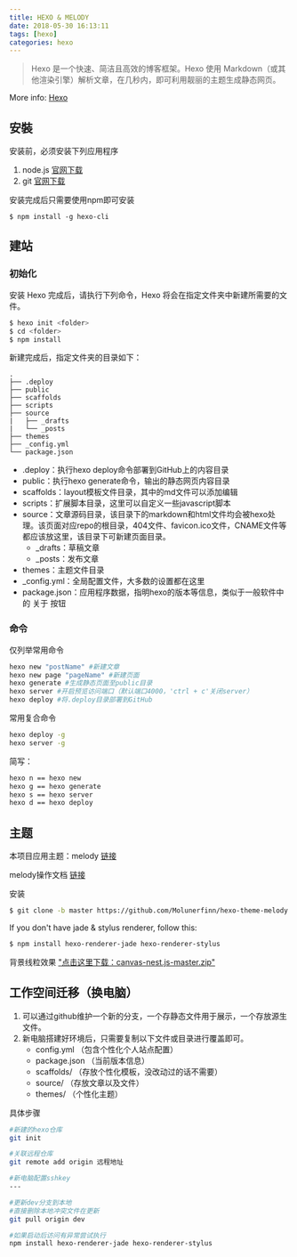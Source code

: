 ```yaml
---
title: HEXO & MELODY
date: 2018-05-30 16:13:11
tags: [hexo]
categories: hexo
---
```

> Hexo 是一个快速、简洁且高效的博客框架。Hexo 使用 Markdown（或其他渲染引擎）解析文章，在几秒内，即可利用靓丽的主题生成静态网页。

More info: [Hexo](https://hexo.io/zh-cn/)

## 安裝

安装前，必须安装下列应用程序

1. node.js [官网下载](https://nodejs.org/en/)
2. git [官网下载](https://git-scm.com/)

安装完成后只需要使用npm即可安装

```
$ npm install -g hexo-cli
```

<!-- more -->

## 建站

### 初始化

安装 Hexo 完成后，请执行下列命令，Hexo 将会在指定文件夹中新建所需要的文件。

``` bash
$ hexo init <folder>
$ cd <folder>
$ npm install
```

新建完成后，指定文件夹的目录如下：

```
.
├── .deploy
├── public
├── scaffolds
├── scripts
├── source
|   ├── _drafts
|   └── _posts
├── themes
├── _config.yml
└── package.json
```

* .deploy：执行hexo deploy命令部署到GitHub上的内容目录
* public：执行hexo generate命令，输出的静态网页内容目录
* scaffolds：layout模板文件目录，其中的md文件可以添加编辑
* scripts：扩展脚本目录，这里可以自定义一些javascript脚本
* source：文章源码目录，该目录下的markdown和html文件均会被hexo处理。该页面对应repo的根目录，404文件、favicon.ico文件，CNAME文件等都应该放这里，该目录下可新建页面目录。
	* _drafts：草稿文章
	* _posts：发布文章
* themes：主题文件目录
* _config.yml：全局配置文件，大多数的设置都在这里
* package.json：应用程序数据，指明hexo的版本等信息，类似于一般软件中的 关于 按钮

### 命令

仅列举常用命令

``` bash
hexo new "postName" #新建文章
hexo new page "pageName" #新建页面
hexo generate #生成静态页面至public目录
hexo server #开启预览访问端口（默认端口4000，'ctrl + c'关闭server）
hexo deploy #将.deploy目录部署到GitHub
```

常用复合命令

``` bash
hexo deploy -g
hexo server -g
```

简写：

``` bash
hexo n == hexo new
hexo g == hexo generate
hexo s == hexo server
hexo d == hexo deploy
```

## 主题

本项目应用主题：melody  [链接](https://github.com/Molunerfinn/hexo-theme-melody)

melody操作文档  [链接](https://molunerfinn.com/hexo-theme-melody-doc/#/)


安装

``` bash
$ git clone -b master https://github.com/Molunerfinn/hexo-theme-melody themes/melody
```

If you don't have jade & stylus renderer, follow this:

``` bash
$ npm install hexo-renderer-jade hexo-renderer-stylus
```

背景线粒效果
["点击这里下载：canvas-nest.js-master.zip"](/files/canvas-nest/canvas-nest.js-master.zip)

## 工作空间迁移（换电脑）

1. 可以通过github维护一个新的分支，一个存静态文件用于展示，一个存放源生文件。
2. 新电脑搭建好环境后，只需要复制以下文件或目录进行覆盖即可。
	* config.yml  	（包含个性化个人站点配置）
	* package.json 	（当前版本信息）
	* scaffolds/ 	（存放个性化模板，没改动过的话不需要）
	* source/ 		（存放文章以及文件）
	* themes/		（个性化主题）

具体步骤

```bash
#新建的hexo仓库
git init

#关联远程仓库
git remote add origin 远程地址

#新电脑配置sshkey
---

#更新dev分支到本地
#直接删除本地冲突文件在更新
git pull origin dev

#如果启动后访问有异常尝试执行
npm install hexo-renderer-jade hexo-renderer-stylus
```